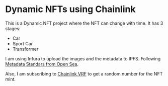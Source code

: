 # Dynamic NFTs using Chainlink

This is a Dynamic NFT project where the NFT can change with time. It has 3 stages:

- Car
- Sport Car
- Transformer

I am using Infura to upload the images and the metadata to IPFS. Following <a href="https://docs.opensea.io/docs/metadata-standards">Metadata Standars from Open Sea</a>.

Also, I am subscribing to <a href="https://vrf.chain.link/">Chainlink VRF</a> to get a random number for the NFT mint.
